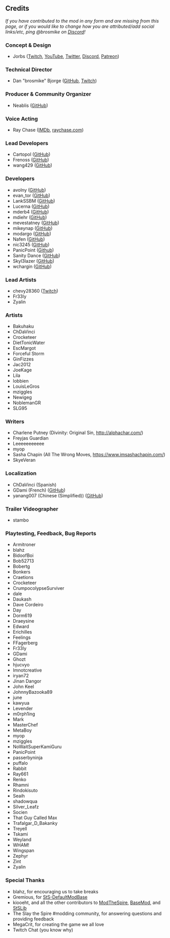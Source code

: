 ## Credits

*If you have contributed to the mod in any form and are missing from this page, or if you would like to change how you are attributed/add social links/etc, ping @brosmike on [Discord](https://discord.gg/N8mETek)!*

### Concept & Design

* Jorbs ([Twitch](https://twitch.tv/jorbs), [YouTube](https://youtube.com/joinrbs), [Twitter](https://twitter.com/joinrbs), [Discord](https://discord.gg/jorbs), [Patreon](https://www.patreon.com/jorbs))

### Technical Director

* Dan "brosmike" Bjorge ([GitHub](https://github.com/dbjorge), [Twitch](https://twitch.tv/brosmike))

### Producer & Community Organizer

* Neablis ([GitHub](https://github.com/neablis-7))

### Voice Acting

* Ray Chase ([IMDb](https://www.imdb.com/name/nm2616557/), [raychase.com](http://www.raychase.com/))

### Lead Developers

* Cartopol ([GitHub](https://github.com/Cartopol))
* Frenoss ([GitHub](https://github.com/Frenoss))
* wang429 ([GitHub](https://github.com/wang429))

### Developers

* avolny ([GitHub](https://github.com/avolny))
* evan_tor ([GitHub](https://github.com/evantor))
* LankSSBM ([GitHub](https://github.com/acourrau))
* Lucerna ([GitHub](https://github.com/Jacob-Laverty))
* mderb4 ([GitHub](https://github.com/mderb4))
* mdiehr ([GitHub](https://github.com/mdiehr))
* mevestatney ([GitHub](https://github.com/stevematney))
* mikeynap ([GitHub](https://github.com/mikeynap))
* modargo ([GitHub](https://github.com/modargo))
* Nafen ([GitHub](https://https://github.com/NafenX))
* nic3245 ([GitHub](https://github.com/nl364))
* PanicPoint ([Github](https://github.com/Panic-Point))
* Sanity Dance ([GitHub](https://github.com/sanity-dance))
* Skyl3lazer ([GitHub](https://github.com/Skyl3lazer))
* wchargin ([GitHub](https://github.com/wchargin))

### Lead Artists

* chevy28360 ([Twitch](https://twitch.tv/chevy28360))
* Fr33ly
* Zyalin

### Artists

* Bakuhaku
* ChDaVinci
* Crocketeer
* DietTonicWater
* EscMargot
* Forceful Storm
* GinFizzes
* Jac2012
* JoeKage
* Lila
* lobbien
* LouisLeGros
* mziggles
* Newigeg
* NoblemanGR
* SLG95

### Writers

* Charlene Putney (Divinity: Original Sin, http://alphachar.com/)
* Freyjas Guardian
* Leeeeeeeeeee
* myop
* Sasha Chapin (All The Wrong Moves, https://www.imsashachapin.com/)
* SkyeVeran

### Localization

* ChDaVinci (Spanish)
* GDami (French) ([GitHub](https://github.com/GDami))
* yanang007 (Chinese (Simplified)) ([GitHub](https://github.com/yanang007))

### Trailer Videographer

* stambo

### Playtesting, Feedback, Bug Reports

* Armitroner
* blahz
* BidoofBoi
* Bob52713
* Bobertg
* Bonkers
* Craetions
* Crocketeer
* CrumpocolypseSurviver
* dale
* Daukash
* Dave Cordeiro
* Day
* Dorm619
* Draeysine
* Edward
* Erichilles
* Feelings
* FFagerberg
* Fr33ly
* GDami
* Ghozt
* hjucvyo
* Imnotcreative
* iryan72
* Jinan Dangor
* John Keel
* JohnnyBazooka89
* june
* kawyua
* Levender
* m0rph1ing
* Mark
* MasterChef
* MetaBoy
* myop
* mziggles
* NoWaitSuperKamiGuru
* PanicPoint
* passerbyninja
* puffalo
* Rabbit
* Ray661
* Renko
* Rhamni
* Rindokisuto
* Seaih
* shadowqua
* Silver_Leafz
* Socien
* That Guy Called Max
* Trafalgar_D_Bakanky
* Treyell
* Tskami
* Weyland
* WHAM!
* Wingspan
* Zephyr
* Zint
* Zyalin

### Special Thanks

* blahz, for encouraging us to take breaks
* Gremious, for [StS-DefaultModBase](https://github.com/Gremious/StS-DefaultModBase)
* kiooeht, and all the other contributors to [ModTheSpire](https://github.com/kiooeht/ModTheSpire), [BaseMod](https://github.com/daviscook477/BaseMod), and [StSLib](https://github.com/kiooeht/StSLib)
* The Slay the Spire #modding community, for answering questions and providing feedback
* MegaCrit, for creating the game we all love
* Twitch Chat (you know why)